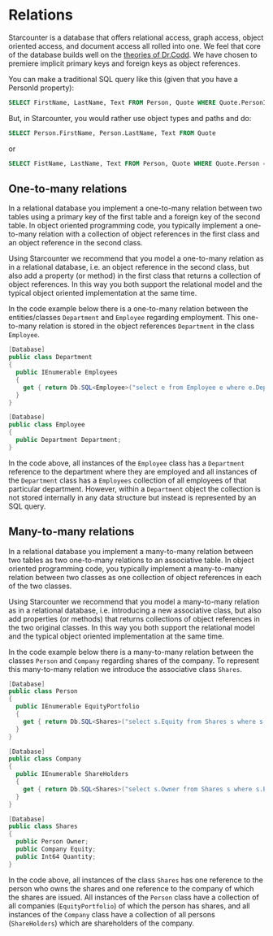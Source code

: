 # Relations

Starcounter is a database that offers relational access, graph access, object oriented access, and document access all rolled into one. We feel that core of the database builds well on the [theories of Dr.Codd](https://www.seas.upenn.edu/~zives/03f/cis550/codd.pdf). We have chosen to premiere implicit primary keys and foreign keys as object references.

You can make a traditional SQL query like this (given that you have a PersonId property):

```sql
SELECT FirstName, LastName, Text FROM Person, Quote WHERE Quote.PersonId = Person.PersonId
```

But, in Starcounter, you would rather use object types and paths and do:
```sql
SELECT Person.FirstName, Person.LastName, Text FROM Quote
```
or

```sql
SELECT FistName, LastName, Text FROM Person, Quote WHERE Quote.Person = Person
```

## One-to-many relations

In a relational database you implement a one-to-many relation between two tables using a primary key of the first table and a foreign key of the second table. In object oriented programming code, you typically implement a one-to-many relation with a collection of object references in the first class and an object reference in the second class.

Using Starcounter we recommend that you model a one-to-many relation as in a relational database, i.e. an object reference in the second class, but also add a property (or method) in the first class that returns a collection of object references. In this way you both support the relational model and the typical object oriented implementation at the same time.

In the code example below there is a one-to-many relation between the entities/classes `Department` and `Employee` regarding employment. This one-to-many relation is stored in the object references `Department` in the class `Employee`.

```cs
[Database]
public class Department
{
  public IEnumerable Employees
  {
    get { return Db.SQL<Employee>("select e from Employee e where e.Department = ?", this); }
  }
}

[Database]
public class Employee
{
  public Department Department;
}
```

In the code above, all instances of the `Employee` class has a `Department` reference to the department where they are employed and all instances of the `Department` class has a `Employees` collection of all employees of that particular department. However, within a `Department` object the collection is not stored internally in any data structure but instead is represented by an SQL query.

## Many-to-many relations

In a relational database you implement a many-to-many relation between two tables as two one-to-many relations to an associative table. In object oriented programming code, you typically implement a many-to-many relation between two classes as one collection of object references in each of the two classes.

Using Starcounter we recommend that you model a many-to-many relation as in a relational database, i.e. introducing a new associative class, but also add properties (or methods) that returns collections of object references in the two original classes. In this way you both support the relational model and the typical object oriented implementation at the same time.

In the code example below there is a many-to-many relation between the classes `Person` and `Company` regarding shares of the company. To represent this many-to-many relation we introduce the associative class `Shares`.

```cs
[Database]
public class Person
{
  public IEnumerable EquityPortfolio
  {
    get { return Db.SQL<Shares>("select s.Equity from Shares s where s.Owner = ?", this);}
  }
}

[Database]
public class Company
{
  public IEnumerable ShareHolders
  {
    get { return Db.SQL<Shares>("select s.Owner from Shares s where s.Equity = ?", this); }
  }
}

[Database]
public class Shares
{
  public Person Owner;
  public Company Equity;
  public Int64 Quantity;
}
```

In the code above, all instances of the class `Shares` has one reference to the person who owns the shares and one reference to the company of which the shares are issued. All instances of the `Person` class have a collection of all companies (`EquityPortfolio`) of which the person has shares, and all instances of the `Company` class have a collection of all persons (`ShareHolders`) which are shareholders of the company.
